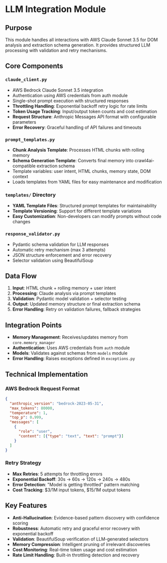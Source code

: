 # LLM Integration Module

## Purpose
This module handles all interactions with AWS Claude Sonnet 3.5 for DOM analysis and extraction schema generation. It provides structured LLM processing with validation and retry mechanisms.

## Core Components

### `claude_client.py`
- AWS Bedrock Claude Sonnet 3.5 integration
- Authentication using AWS credentials from auth module
- Single-shot prompt execution with structured responses
- **Throttling Handling**: Exponential backoff retry logic for rate limits
- **Token Usage Tracking**: Input/output token counts and cost estimation
- **Request Structure**: Anthropic Messages API format with configurable parameters
- **Error Recovery**: Graceful handling of API failures and timeouts

### `prompt_templates.py`
- **Chunk Analysis Template**: Processes HTML chunks with rolling memory
- **Schema Generation Template**: Converts final memory into crawl4ai-compatible extraction schema
- Template variables: user intent, HTML chunks, memory state, DOM context
- Loads templates from YAML files for easy maintenance and modification

### `templates/` Directory
- **YAML Template Files**: Structured prompt templates for maintainability
- **Template Versioning**: Support for different template variations
- **Easy Customization**: Non-developers can modify prompts without code changes

### `response_validator.py`
- Pydantic schema validation for LLM responses
- Automatic retry mechanism (max 3 attempts)
- JSON structure enforcement and error recovery
- Selector validation using BeautifulSoup

## Data Flow

1. **Input**: HTML chunk + rolling memory + user intent
2. **Processing**: Claude analysis via prompt templates
3. **Validation**: Pydantic model validation + selector testing
4. **Output**: Updated memory structure or final extraction schema
5. **Error Handling**: Retry on validation failures, fallback strategies

## Integration Points

- **Memory Management**: Receives/updates memory from `core.memory_manager`
- **Authentication**: Uses AWS credentials from `auth` module
- **Models**: Validates against schemas from `models` module
- **Error Handling**: Raises exceptions defined in `exceptions.py`

## Technical Implementation

### AWS Bedrock Request Format
```json
{
  "anthropic_version": "bedrock-2023-05-31",
  "max_tokens": 80000,
  "temperature": 1,
  "top_p": 0.999,
  "messages": [
    {
      "role": "user", 
      "content": [{"type": "text", "text": "prompt"}]
    }
  ]
}
```

### Retry Strategy
- **Max Retries**: 5 attempts for throttling errors
- **Exponential Backoff**: 30s → 60s → 120s → 240s → 480s
- **Error Detection**: "Model is getting throttled" pattern matching
- **Cost Tracking**: $3/1M input tokens, $15/1M output tokens

## Key Features

- **Anti-Hallucination**: Evidence-based pattern discovery with confidence scoring
- **Robustness**: Automatic retry and graceful error recovery with exponential backoff
- **Validation**: BeautifulSoup verification of LLM-generated selectors
- **Memory Compression**: Intelligent pruning of irrelevant discoveries
- **Cost Monitoring**: Real-time token usage and cost estimation
- **Rate Limit Handling**: Built-in throttling detection and recovery
